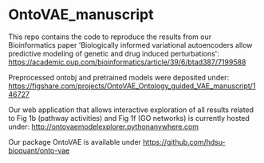 # OntoVAE_manuscript

This repo contains the code to reproduce the results from our Bioinformatics paper 'Biologically informed variational autoencoders allow predictive modeling of genetic and drug induced perturbations': https://academic.oup.com/bioinformatics/article/39/6/btad387/7199588

Preprocessed ontobj and pretrained models were deposited under:
https://figshare.com/projects/OntoVAE_Ontology_guided_VAE_manuscript/146727

Our web application that allows interactive exploration of all results related to Fig 1b (pathway activities) and Fig 1f (GO networks) is currently hosted under: http://ontovaemodelexplorer.pythonanywhere.com

Our package OntoVAE is available under https://github.com/hdsu-bioquant/onto-vae
